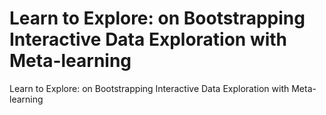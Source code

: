 # Learn to Explore: on Bootstrapping Interactive Data Exploration with Meta-learning

Learn to Explore: on Bootstrapping Interactive Data Exploration with Meta-learning
